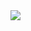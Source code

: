 <img src="https://user-images.githubusercontent.com/84373005/195103327-e4fa92d8-bfd9-4ac9-bf11-16eb1bbc40e0.JPG">

